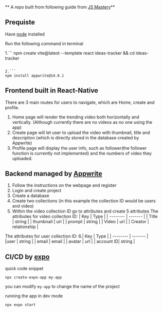 ** A repo built from following guide from [JS Mastery](https://github.com/adrianhajdin/aora)**

Prequiste
---
Have [node](https://nodejs.org/en) installed

Run the following command in terminal

1.```
npm create vite@latest --template react ideas-tracker && cd ideas-tracker
```

2.```
npm install appwrite@14.0.1
```

   

Frontend built in React-Native
---
There are 3 main routes for users to navigate, which are Home, create and profile.
1. Home page will render the trending video both horizontally and vertically. (Although currently there are no videos as no one using the app)
2. Create page will let user to upload the video with thumbnail, title and description (which is directly stored in the database created by Appwrite)
3. Profile page will display the user info, such as follower(the follower function is currently not implemented) and the numbers of video they uploaded.

Backend managed by [Appwrite](https://appwrite.io/)
---
1. Follow the instructions on the webpage and register
2. Login and create project
3. Create a database
4. Create two collections (in this example the collection ID would be users and video)
5. Within the video collection ID go to attributes and create 5 attributes
The attributes for video collection ID:
| Key    | Type |
| -------- | ------- |
| Title  | string   |
| thumbnail | url    |
| prompt    | string    |
| Video | url   |
| Creator    |  relationship   |

The attributes for user collection ID:
6.| Key    | Type |
| -------- | ------- |
|user | string   |
| email | email  |
| avatar    | url   |
| account ID| string   |



CI/CD by [expo](https://expo.dev/)
---
quick code snippet 
```
npx create-expo-app my-app
```

you can modify `my-app` to change the name of the project

running the app in dev mode
```
npx expo start
```
